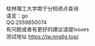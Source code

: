 桂林理工大学南宁分校绩点查询
<br>
语言：go
<br>
QQ:2559850074
<br>
有问题或者有更好的建议请提Issues
<br>
测试地址 https://jw.nngllg.top/
